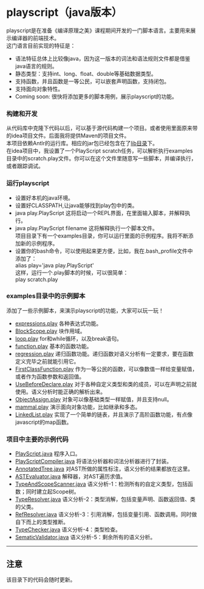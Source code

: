 # playscript（java版本）
playscript是在准备《编译原理之美》课程期间开发的一门脚本语言。主要用来展示编译器的前端技术。   
这门语言目前实现的特征是：   
* 语法特征总体上比较像java，因为这一版本的词法和语法规则文件都是借鉴java语言的规则。
* 静态类型：支持int、long、float、double等基础数据类型。
* 支持函数，并且函数是一等公民，可以嵌套声明函数，支持闭包。 
* 支持面向对象特性。  
* Coming soon: 很快将添加更多的脚本用例，展示playscript的功能。

### 构建和开发
从代码库中克隆下代码以后，可以基于源代码构建一个项目。或者使用里面原来带的idea项目文件。后面我将提供Maven的项目文件。  
本项目依赖Antlr的运行库。相应的jar包已经包含在了[lib目录](lib)下。  
在idea项目中，我设置了一个PlayScript scratch任务，可以解析执行examples目录中的scratch.play文件。你可以在这个文件里随意写一些脚本，并编译执行，或者跟踪调试。

### 运行playscript
* 设置好本机的java环境。
* 设置好CLASSPATH,让java能够找到play包中的类。
* java play.PlayScript 这将启动一个REPL界面，在里面输入脚本，并解释执行。
* java play.PlayScript filename 这将解释执行一个脚本文件。  
项目目录下有一个examples目录，你可以运行里面的示例程序。我将不断添加新的示例程序。
* 设置你的bash命令，可以使用起来更方便，比如，我在.bash_profile文件中添加了：  
alias play='java play.PlayScript'   
这样，运行一个.play脚本的时候，可以很简单：  
play scratch.play

### examples目录中的示例脚本
添加了一些示例脚本，来演示playscript的功能，大家可以玩一玩！    
* [expressions.play](src/expressions.play) 各种表达式功能。
* [BlockScope.play](src/BlockScope.play) 块作用域。
* [loop.play](src/loop.play) for和while循环，以及break语句。
* [function.play](src/function.play) 基本的函数功能。
* [regression.play](src/regression.play) 递归函数功能。递归函数对语义分析有一定要求，要在函数定义完毕之前就能引用它。
* [FirstClassFunction.play](src/FirstClassFunction.play) 作为一等公民的函数，可以像数值一样给变量赋值，或者作为函数参数和返回值。
* [UseBeforeDeclare.play](src/UseBeforeDeclare.play) 对于各种自定义类型和类的成员，可以在声明之前就使用。语义分析时能正确的解析出来。
* [ObjectAssign.play](src/ObjectAssign.play) 对象可以像基础类型一样赋值，并且支持null。
* [mammal.play](src/mammal.play) 演示面向对象功能，比如继承和多态。
* [LinkedList.play](src/LinkedList.play) 实现了一个简单的链表，并且演示了高阶函数功能，有点像javascript的map函数。

### 项目中主要的示例代码
* [PlayScript.java](src/main/play/PlayScript.java) 程序入口。
* [PlayScriptCompiler.java](src/main/play/PlayScriptCompiler.java) 将语法分析器和词法分析器进行了封装。
* [AnnotatedTree.java](src/main/play/AnnotatedTree.java) 对AST所做的属性标注，语义分析的结果都放在这里。
* [ASTEvaluator.java](src/main/play/ASTEvaluator.java) 解释器，对AST遍历求值。
* [TypeAndScopeScanner.java](src/main/play/TypeAndScopeScanner.java) 语义分析-1：检测所有的自定义类型，包括函数；同时建立起Scope树。
* [TypeResolver.java](src/main/play/TypeResolver.java) 语义分析-2：类型消解，包括变量声明、函数返回值、类的父类。
* [RefResolver.java](src/main/play/RefResolver.java) 语义分析-3：引用消解，包括变量引用、函数调用。同时做自下而上的类型推断。
* [TypeChecker.java](src/main/play/TypeChecker.java) 语义分析-4：类型检查。
* [SematicValidator.java](src/main/play/SematicValidator.java) 语义分析-5：剩余所有的语义分析。

---
## 注意
该目录下的代码会随时更新。
